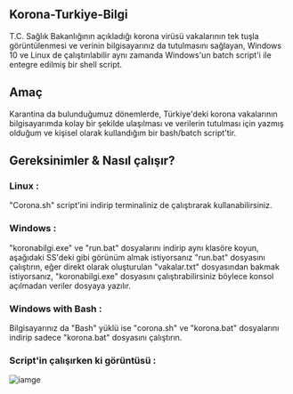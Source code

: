 ## Korona-Turkiye-Bilgi
T.C. Sağlık Bakanlığının açıkladığı korona virüsü vakalarının tek tuşla görüntülenmesi ve verinin bilgisayarınız da tutulmasını sağlayan, Windows 10 ve Linux de çalıştırılabilir aynı zamanda Windows'un batch script'i ile entegre edilmiş bir shell script. 

## Amaç
Karantina da bulunduğumuz dönemlerde, Türkiye'deki korona vakalarının bilgisayarımda kolay bir şekilde ulaşılması ve verilerin tutulması için yazmış olduğum ve kişisel olarak kullandığım bir bash/batch script'tir.

## Gereksinimler & Nasıl çalışır?
### Linux :

"Corona.sh" script'ini indirip terminaliniz de çalıştırarak kullanabilirsiniz. 


### Windows :

"koronabilgi.exe" ve "run.bat" dosyalarını indirip aynı klasöre koyun, aşağıdaki SS'deki gibi görünüm almak istiyorsanız "run.bat" dosyasını çalıştırın, eğer direkt olarak oluşturulan "vakalar.txt" dosyasından bakmak istiyorsanız, "koronabilgi.exe" dosyasını çalıştırabilirsiniz böylece konsol açılmadan veriler dosyaya yazılır.

### Windows with Bash :

Bilgisayarınız da "Bash" yüklü ise "corona.sh" ve "korona.bat" dosyalarını indirip sadece "korona.bat" dosyasını çalıştırın.

### Script'in çalışırken ki görüntüsü :

![iamge](https://github.com/Shootzz/Korona-Turkiye-Bilgi/blob/master/image.JPG)
